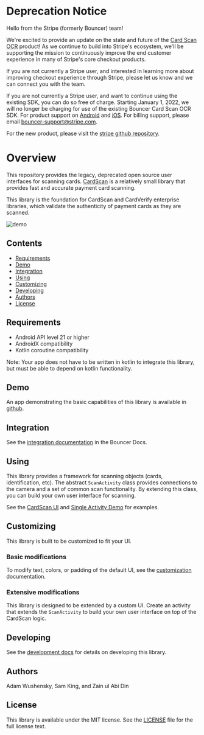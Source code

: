 # Deprecation Notice
Hello from the Stripe (formerly Bouncer) team!

We're excited to provide an update on the state and future of the [Card Scan OCR](https://github.com/stripe/stripe-android/tree/master/stripecardscan) product! As we continue to build into Stripe's ecosystem, we'll be supporting the mission to continuously improve the end customer experience in many of Stripe's core checkout products.

If you are not currently a Stripe user, and interested in learning more about improving checkout experience through Stripe, please let us know and we can connect you with the team.

If you are not currently a Stripe user, and want to continue using the existing SDK, you can do so free of charge. Starting January 1, 2022, we will no longer be charging for use of the existing Bouncer Card Scan OCR SDK. For product support on [Android](https://github.com/stripe/stripe-android/issues) and [iOS](https://github.com/stripe/stripe-ios/issues). For billing support, please email [bouncer-support@stripe.com](mailto:bouncer-support@stripe.com).

For the new product, please visit the [stripe github repository](https://github.com/stripe/stripe-android/tree/master/stripecardscan).

# Overview
This repository provides the legacy, deprecated open source user interfaces for scanning cards. [CardScan](https://cardscan.io/) is a relatively small library that provides fast and accurate payment card scanning.

This library is the foundation for CardScan and CardVerify enterprise libraries, which validate the authenticity of payment cards as they are scanned.

![demo](../docs/images/demo.gif)

## Contents
* [Requirements](#requirements)
* [Demo](#demo)
* [Integration](#integration)
* [Using](#using)
* [Customizing](#customizing)
* [Developing](#developing)
* [Authors](#authors)
* [License](#license)

## Requirements
* Android API level 21 or higher
* AndroidX compatibility
* Kotlin coroutine compatibility

Note: Your app does not have to be written in kotlin to integrate this library, but must be able to depend on kotlin functionality.

## Demo
An app demonstrating the basic capabilities of this library is available in [github](https://github.com/getbouncer/cardscan-demo-android).

## Integration
See the [integration documentation](https://docs.getbouncer.com/card-scan/android-integration-guide/android-development-guide) in the Bouncer Docs.

## Using
This library provides a framework for scanning objects (cards, identification, etc). The abstract `ScanActivity` class provides connections to the camera and a set of common scan functionality. By extending this class, you can build your own user interface for scanning.

See the [CardScan UI](https://github.com/getbouncer/cardscan-ui-android/blob/master/cardscan-ui/src/main/java/com/getbouncer/cardscan/ui/CardScanActivity.kt) and [Single Activity Demo](https://github.com/getbouncer/cardscan-demo-android/blob/master/demo/src/main/java/com/getbouncer/cardscan/demo/SingleActivityDemo.java) for examples.

## Customizing
This library is built to be customized to fit your UI.

### Basic modifications
To modify text, colors, or padding of the default UI, see the [customization](https://docs.getbouncer.com/card-scan/android-integration-guide/android-customization-guide) documentation.

### Extensive modifications
This library is designed to be extended by a custom UI. Create an activity that extends the `ScanActivity` to build your own user interface on top of the CardScan logic.

## Developing
See the [development docs](https://docs.getbouncer.com/card-scan/android-integration-guide/android-development-guide) for details on developing this library.

## Authors
Adam Wushensky, Sam King, and Zain ul Abi Din

## License
This library is available under the MIT license. See the [LICENSE](../LICENSE) file for the full license text.
